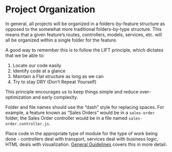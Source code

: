 # Project Organization

In general, all projects will be organized in a folders-by-feature structure as opposed to the somewhat more traditional folders-by-type structure. This means that a given feature’s routes, controllers, models, services, etc. will all be organized within a single folder for the feature.

A good way to remember this is to follow the LIFT principle, which dictates that we be able to:
1. Locate our code easily
1. Identify code at a glance
1. Maintain a Flat structure as long as we can
1. Try to stay DRY (Don’t Repeat Yourself)

This principle encourages us to keep things simple and reduce over-optimization and early complexity.

Folder and file names should use the “dash” style for replacing spaces. For example, a feature known as “Sales Orders” would be in a `sales-order` folder, the Sales Order controller would be in a file named `sales-order.controller.js`.

Place code in the appropriate type of module for the type of work being done - controllers deal with transport, services deal with business logic, HTML deals with visualization. [General Guidelines](general-guidelines.md) covers this in more detail.
